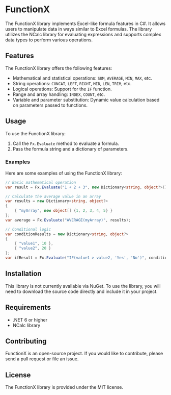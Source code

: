 # FunctionX

The FunctionX library implements Excel-like formula features in C#. It allows users to manipulate data in ways similar to Excel formulas. The library utilizes the NCalc library for evaluating expressions and supports complex data types to perform various operations.

## Features

The FunctionX library offers the following features:

- Mathematical and statistical operations: `SUM`, `AVERAGE`, `MIN`, `MAX`, etc.
- String operations: `CONCAT`, `LEFT`, `RIGHT`, `MID`, `LEN`, `TRIM`, etc.
- Logical operations: Support for the `IF` function.
- Range and array handling: `INDEX`, `COUNT`, etc.
- Variable and parameter substitution: Dynamic value calculation based on parameters passed to functions.

## Usage

To use the FunctionX library:

1. Call the `Fx.Evaluate` method to evaluate a formula.
2. Pass the formula string and a dictionary of parameters.

### Examples

Here are some examples of using the FunctionX library:

```csharp
// Basic mathematical operation
var result = Fx.Evaluate("1 + 2 + 3", new Dictionary<string, object?>());

// Calculate the average value in an array
var results = new Dictionary<string, object?>
{
    { "myArray", new object[] {1, 2, 3, 4, 5} }
};
var average = Fx.Evaluate("AVERAGE(myArray)", results);

// Conditional logic
var conditionResults = new Dictionary<string, object?>
{
    { "value1", 10 },
    { "value2", 20 }
};
var ifResult = Fx.Evaluate("IF(value1 > value2, 'Yes', 'No')", conditionResults);
```

## Installation

This library is not currently available via NuGet. To use the library, you will need to download the source code directly and include it in your project.

## Requirements

- .NET 6 or higher
- NCalc library

## Contributing

FunctionX is an open-source project. If you would like to contribute, please send a pull request or file an issue.

## License

The FunctionX library is provided under the MIT license.